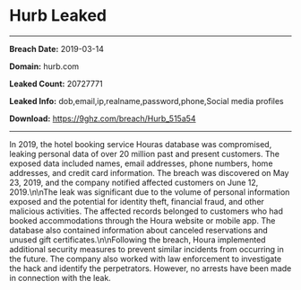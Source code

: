 # Hurb Leaked

------------
**Breach Date:** 2019-03-14

**Domain:** hurb.com

**Leaked Count:** 20727771

**Leaked Info:** dob,email,ip,realname,password,phone,Social media profiles

**Download:** https://9ghz.com/breach/Hurb_515a54

------------
In 2019, the hotel booking service Houras database was compromised, leaking personal data of over 20 million past and present customers. The exposed data included names, email addresses, phone numbers, home addresses, and credit card information. The breach was discovered on May 23, 2019, and the company notified affected customers on June 12, 2019.\n\nThe leak was significant due to the volume of personal information exposed and the potential for identity theft, financial fraud, and other malicious activities. The affected records belonged to customers who had booked accommodations through the Houra website or mobile app. The database also contained information about canceled reservations and unused gift certificates.\n\nFollowing the breach, Houra implemented additional security measures to prevent similar incidents from occurring in the future. The company also worked with law enforcement to investigate the hack and identify the perpetrators. However, no arrests have been made in connection with the leak.
